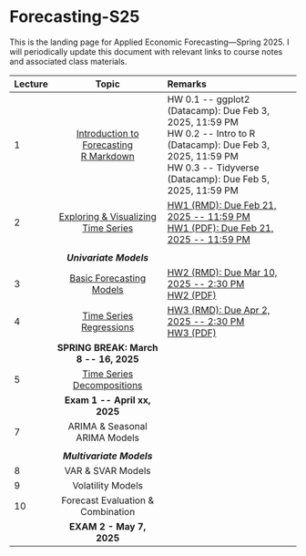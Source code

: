 # Forecasting-S25
This is the landing page for Applied Economic Forecasting—Spring 2025. I will periodically update this document with relevant links to course notes and associated class materials.

| Lecture | Topic                                	                        |  Remarks                                	                        |
|---------	|:-----------------------------------------------------------:| :----------------------------------------------------------------|  
| 1       	| [Introduction to Forecasting](Lecture/L1/1.Intro_Time_Series.pdf) <br> [R Markdown](https://htmlpreview.github.io/?https://github.com/Shamar-Stewart/Forecasting-S25/blob/c7b8931cc74946d9682f194164781896a7b352e1/Lecture/L1/RMarkdown_Intro.html) 	| HW 0.1 -- ggplot2 (Datacamp): Due Feb 3, 2025, 11:59 PM <br> HW 0.2 -- Intro to R (Datacamp): Due Feb 3, 2025, 11:59 PM <br> HW 0.3 -- Tidyverse (Datacamp): Due Feb 5, 2025, 11:59 PM                               |  
| 2       	|     [Exploring & Visualizing Time Series](Lecture/L2/2-Visualizing-Time-Series.pdf)     	|  [HW1 (RMD): Due Feb 21, 2025 -- 11:59 PM](HW/HW1/AAEC_4484-AAEC_STAT-5484_HW1_S25.Rmd) <br> [HW1 (PDF): Due Feb 21, 2025 -- 11:59 PM](HW/HW1/AAEC_4484-AAEC_STAT-5484_HW1_S25.pdf) |
|         	|                                              	|                                |
|         	|           ***Univariate Models***           	|                                |
| 3       	|           [Basic Forecasting Models](Lecture/L3/3.Evaluation_of_Basic_Forecasting_Models.pdf)          	|  [HW2 (RMD): Due Mar 10, 2025 -- 2:30 PM](HW/HW2/AAEC_4484-AAEC_STAT-5484_HW2_S25_Empty.Rmd) <br> [HW2 (PDF)](HW/HW2/AAEC_4484-AAEC_STAT-5484_HW2_S25_Empty.pdf)                              |
| 4       	|   [Time Series Regressions](Lecture/L4/4.Linear_and_Dynamic_Time_Series_Regressions.pdf)  	| [HW3 (RMD): Due Apr 2, 2025 -- 2:30 PM](HW/HW3/AAEC_4484-AAEC_STAT-5484_HW3_S25_Empty.Rmd) <br> [HW3 (PDF)](HW/HW3/AAEC_4484-AAEC_STAT-5484_HW3_S25_Empty.pdf)                               |
|         	|     **SPRING BREAK: March 8 -- 16, 2025**    	|                                |
| 5       	|          [Time Series Decompositions](Lecture/L5/5.Time_Series_Decomposition.pdf)         	|                                |
|         	|         **Exam 1 -- April xx, 2025**         	|                                |
| 7       	|        ARIMA & Seasonal ARIMA Models        	|                                |
|         	|                                              	|                                |
|         	|          ***Multivariate Models***          	|                                |
| 8       	|              VAR & SVAR Models              	|                                 |     
| 9       	|              Volatility Models              	|                                |
| 10      	|      Forecast Evaluation & Combination      	|                                 |        
|         	|           **EXAM 2 - May 7, 2025**          	|                                |    
